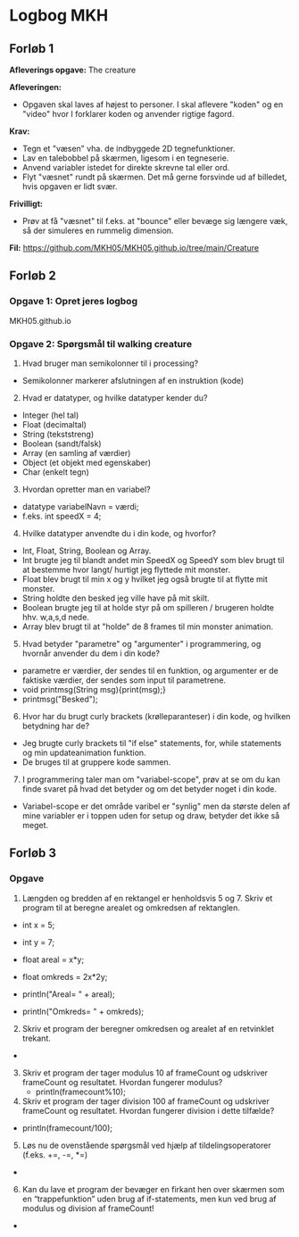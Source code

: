 # Logbog MKH

## Forløb 1
**Afleverings opgave:** The creature

**Afleveringen:**
- Opgaven skal laves af højest to personer. I skal aflevere "koden" og en "video" hvor I forklarer koden og anvender rigtige fagord.

**Krav:**
- Tegn et "væsen" vha. de indbyggede 2D tegnefunktioner.
- Lav en talebobbel på skærmen, ligesom i en tegneserie.
- Anvend variabler istedet for direkte skrevne tal eller ord.
- Flyt "væsnet" rundt på skærmen. Det må gerne forsvinde ud af billedet, hvis opgaven er lidt svær.

**Frivilligt:**
- Prøv at få "væsnet" til f.eks. at "bounce" eller bevæge sig længere væk, så der simuleres en rummelig dimension.

**Fil:**
https://github.com/MKH05/MKH05.github.io/tree/main/Creature

## Forløb 2

### Opgave 1: Opret jeres logbog
MKH05.github.io
### Opgave 2: Spørgsmål til walking creature
1. Hvad bruger man semikolonner til i processing?
  - Semikolonner markerer afslutningen af en instruktion (kode)
2. Hvad er datatyper, og hvilke datatyper kender du?
  - Integer (hel tal)
  - Float (decimaltal)
  - String (tekststreng)
  - Boolean (sandt/falsk)
  - Array (en samling af værdier)
  - Object (et objekt med egenskaber)
  - Char (enkelt tegn)
3. Hvordan opretter man en variabel?
  - datatype variabelNavn = værdi;
  - f.eks. int speedX = 4;
4. Hvilke datatyper anvendte du i din kode, og hvorfor?
  - Int, Float, String, Boolean og Array.
  - Int brugte jeg til blandt andet min SpeedX og SpeedY som blev brugt til at bestemme hvor langt/ hurtigt jeg flyttede mit monster.
  - Float blev brugt til min x og y hvilket jeg også brugte til at flytte mit monster.
  - String holdte den besked jeg ville have på mit skilt.
  - Boolean brugte jeg til at holde styr på om spilleren / brugeren holdte hhv. w,a,s,d nede.
  - Array blev brugt til at "holde" de 8 frames til min monster animation.
5. Hvad betyder "parametre" og "argumenter" i programmering, og hvornår anvender du dem i din kode?
  - parametre er værdier, der sendes til en funktion, og argumenter er de faktiske værdier, der sendes som input til parametrene.
  - void printmsg(String msg){print(msg);}
  - printmsg("Besked");
6. Hvor har du brugt curly brackets (krølleparanteser) i din kode, og hvilken betydning har de?
  - Jeg brugte curly brackets til "if else" statements, for, while statements og min updateanimation funktion.
  - De bruges til at gruppere kode sammen.
7. I programmering taler man om "variabel-scope", prøv at se om du kan finde svaret på hvad det betyder og om det betyder noget i din kode.
  - Variabel-scope er det område varibel er "synlig" men da største delen af mine variabler er i toppen uden for setup og draw, betyder det ikke så meget.

## Forløb 3
### Opgave
1. Længden og bredden af en rektangel er henholdsvis 5 og 7. Skriv et program til at beregne arealet og omkredsen af ​​rektanglen.
  - int x = 5;
  - int y = 7;

  - float areal = x*y;
  - float omkreds = 2x*2y;
  - println("Areal= " + areal);
  - println("Omkreds= " + omkreds);
2. Skriv et program der beregner omkredsen og arealet af en retvinklet trekant.
  -
3. Skriv et program der tager modulus 10 af frameCount og udskriver frameCount og resultatet. Hvordan fungerer modulus?
   - println(framecount%10);
4. Skriv et program der tager division 100 af frameCount og udskriver frameCount og resultatet. Hvordan fungerer division i dette tilfælde?
  - println(framecount/100);
5. Løs nu de ovenstående spørgsmål ved hjælp af tildelingsoperatorer (f.eks. +=, -=, *=)
  -
6. Kan du lave et program der bevæger en firkant hen over skærmen som en “trappefunktion” uden brug af if-statements, men kun ved brug af modulus og division af frameCount!
  -

